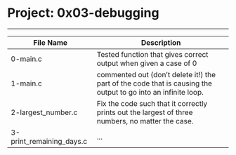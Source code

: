 # Project: 0x03-debugging
---
|File Name|Description|
|-----------|-----------|
|0-main.c| Tested function that gives correct output when given a case of 0|
|1-main.c|commented out (don’t delete it!) the part of the code that is causing the output to go into an infinite loop.
|2-largest_number.c| Fix the code such that it correctly prints out the largest of three numbers, no matter the case.
|3-print_remaining_days.c|...|
